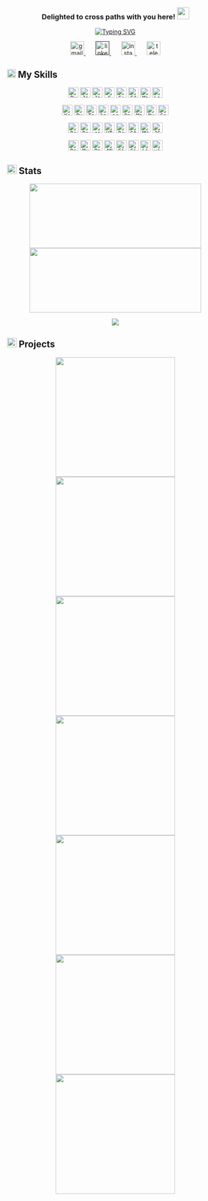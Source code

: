 <h3 align='center'>
    Delighted to cross paths with you here! <img src='https://media.giphy.com/media/v1.Y2lkPTc5MGI3NjExNGExNzhmMGNkOWZlZWZjN2ZlNWM2NjUxMmI4NGM0ZTdmMDJhZDgxOCZlcD12MV9pbnRlcm5hbF9naWZzX2dpZklkJmN0PXM/NFGhfDRVAml9khfvzP/giphy.gif' width='28'>
</h3>

<p align='center'> 
  <a href='https://git.io/typing-svg'><img src='https://readme-typing-svg.demolab.com?    font=Fira+Code&pause=1000&color=41b883&center=true&vCenter=true&width=435&lines=Computer+Engineering+student+at+IUST;Passionate+about+AI+and+its+marvels;Avid+learner+and+explorer' alt='Typing SVG' /></a>
</p>

<!-- Social media section -->
<p align='center'>
  <a href='mailto:elnazrezaee80@gmail.com' title='Gmail'>
    <img width='32' height='32' src='https://img.icons8.com/glyph-neue/64/41b883/gmail.png' alt='gmail'/>
  </a>
  &#8287;&#8287;&#8287;&#8287;&#8287;
  
  <a href='' title='LinkedIn'>
    <img width='32' height='32' src='https://img.icons8.com/ios-filled/50/41b883/linkedin.png' alt='linkedin'/>
  </a>
  &#8287;&#8287;&#8287;&#8287;&#8287;
  
  <a href='https://www.instagram.com/lelnazrezaeel/' title='Instagram'>
    <img width='32' height='32' src='https://img.icons8.com/ios-filled/50/41b883/instagram-new--v1.png' alt='instagram'/>
  </a>
  &#8287;&#8287;&#8287;&#8287;&#8287;
  
  <a href='https://t.me/lelnazrezaeel'>
    <img width='32' height='32' src='https://img.icons8.com/ios-filled/50/41b883/telegram.png' alt='telegram'/>
  </a>
</p>


## <img width='20' height='20' src='https://img.icons8.com/pastel-glyph/64/41b883/code--v1.png' alt='code--v1'/> My Skills
<p align='center'>
    <code><img title='Python' width='24px' height='24px' src='https://raw.githubusercontent.com/rahulbanerjee26/githubAboutMeGenerator/main/icons/python.svg'></code>
    <code><img title='Javascript' width='24px' height='24px'src='https://raw.githubusercontent.com/rahulbanerjee26/githubAboutMeGenerator/main/icons/javascript.svg'></code>
    <code><img title='Java' width='24px' height='24px' src='https://raw.githubusercontent.com/rahulbanerjee26/githubAboutMeGenerator/main/icons/java.svg'></code>
    <code><img title='C' width='24px' height='24px' src='https://raw.githubusercontent.com/rahulbanerjee26/githubAboutMeGenerator/main/icons/c.svg'></code>
    <code><img title='C++' width='24px' height='24px' src='https://raw.githubusercontent.com/rahulbanerjee26/githubAboutMeGenerator/main/icons/cpp.svg'></code>
    <code><img title='C#' width='24px' height='24px' src='https://raw.githubusercontent.com/rahulbanerjee26/githubAboutMeGenerator/main/icons/csharp.svg'></code>
    <code><img title='Matlab' width='24px' height='24px' src='https://raw.githubusercontent.com/rahulbanerjee26/githubAboutMeGenerator/main/icons/matlab.svg'></code>
    <code><img title='Latex' width='24px' height='24px' src='https://img.icons8.com/color/48/latex.png'></code>
</p>

<p align='center'>
    <code><img title='Keras' wwidth='24px' height='24px' src='https://upload.wikimedia.org/wikipedia/commons/a/ae/Keras_logo.svg'></code>
    <code><img title='PyTorch' width='24px' height='24px' src='https://raw.githubusercontent.com/rahulbanerjee26/githubAboutMeGenerator/main/icons/pytorch.svg'></code>
    <code><img title='Tensorflow' width='24px' height='24px' src='https://raw.githubusercontent.com/rahulbanerjee26/githubAboutMeGenerator/main/icons/tensorflow.svg'></code>
    <code><img title='kaggle' width='24px' height='24px' src='https://raw.githubusercontent.com/rahulbanerjee26/githubAboutMeGenerator/main/icons/kaggle.svg'></code>
    <code><img title='scikit-learn' width='24px' height='24px' src='https://raw.githubusercontent.com/rahulbanerjee26/githubAboutMeGenerator/main/icons/scikit.svg'></code>
    <code><img title='OpenCV' width='24px' height='24px' src='https://raw.githubusercontent.com/rahulbanerjee26/githubAboutMeGenerator/main/icons/opencv.svg'></code>
    <code><img title='Matplotlib' width='24px' height='24px' src='https://upload.wikimedia.org/wikipedia/commons/8/84/Matplotlib_icon.svg'></code>
    <code><img title='NumPy' width='24px' height='24px' src='https://img.icons8.com/color/48/numpy.png'/></code>
    <code><img title='Google Colab' width='24px' height='24px' src='https://img.icons8.com/color/48/google-colab.png'/></code>
</p>

<p align='center'>
    <code><img title='React' width='24px' height='24px' src='https://raw.githubusercontent.com/rahulbanerjee26/githubAboutMeGenerator/main/icons/reactjs.svg'></code>
    <code><img title='Bootstrap' width='24px' height='24px' src='https://raw.githubusercontent.com/rahulbanerjee26/githubAboutMeGenerator/main/icons/bootstrap.svg'></code>
    <code><img title='css' width='24px' height='24px' src='https://raw.githubusercontent.com/rahulbanerjee26/githubAboutMeGenerator/main/icons/css.svg'></code>
    <code><img title='HTML' width='24px' height='24px' src='https://raw.githubusercontent.com/rahulbanerjee26/githubAboutMeGenerator/main/icons/html.svg'></code>
    <code><img title='Redux' width='24px' height='24px' src='https://raw.githubusercontent.com/rahulbanerjee26/githubAboutMeGenerator/main/icons/redux.svg'></code>
    <code><img title='SASS' width='24px' height='24px' src='https://raw.githubusercontent.com/rahulbanerjee26/githubAboutMeGenerator/main/icons/sass.svg'></code>
    <code><img title='MUI' width='24' height='24' src='https://img.icons8.com/color/48/material-ui.png'/></code>
    <code><img title='JSON' width='24' height='24' src='https://img.icons8.com/stickers/100/json-download.png'/></code>
</p>

<p align='center'>
    <code><img title='Docker' width='24px' height='24px' src='https://raw.githubusercontent.com/rahulbanerjee26/githubAboutMeGenerator/main/icons/docker.svg'></code>
    <code><img title='MySQL' width='24px' height='24px' src='https://raw.githubusercontent.com/rahulbanerjee26/githubAboutMeGenerator/main/icons/mysql.svg'></code>
    <code><img title='Postman' width='24px' width='24px' src='https://raw.githubusercontent.com/rahulbanerjee26/githubAboutMeGenerator/main/icons/postman.svg'></code>
    <code><img title='ANTLR' width='24px' width='24px' src='https://www.svgrepo.com/show/373431/antlr.svg'></code>
    <code><img title='Git' width='24px' height='24px' src='https://raw.githubusercontent.com/rahulbanerjee26/githubAboutMeGenerator/main/icons/git.svg'></code>
    <code><img title='GitHub' width='24px' height='24px' src='https://raw.githubusercontent.com/rahulbanerjee26/githubAboutMeGenerator/main/icons/github.svg'></code>
    <code><img title='Linux' width='24px' height='24px' src='https://raw.githubusercontent.com/rahulbanerjee26/githubAboutMeGenerator/main/icons/linux.svg'></code>
    <code><img title='Visual Studio' width='24' height='24' src='https://img.icons8.com/color/48/visual-studio--v2.png' alt='visual-studio--v2'/></code>
</p>

## <img width='22' height='22' src='https://img.icons8.com/external-prettycons-solid-prettycons/60/41b883/external-graph-business-and-finance-prettycons-solid-prettycons-2.png' alt='external-graph-business-and-finance-prettycons-solid-prettycons-2'/> Stats
<p align=center>
    <img width='400' height='150' src='https://streak-stats.demolab.com?user=lelnazrezaeel&theme=vue-dark&hide_border=true&border_radius=10' />
    <img width='400' height='150' src='https://github-readme-stats.vercel.app/api?username=lelnazrezaeel&theme=vue-dark&hide_border=true&show_icons=true&border_radius=10'/>
</p>
<p align=center>
    <img src='https://github-readme-stats.vercel.app/api/top-langs/?username=lelnazrezaeel&hide=c%23,powershell,Mathematica,Ruby,Objective-C,Objective-C%2b%2b,Cuda&theme=vue-dark&hide_border=true&border_radius=10' />
</p>

## <img width='22' height='22' src='https://img.icons8.com/dotty/80/41b883/project-management.png' alt='project-management'/> Projects
<p align='center'>
    <a href='https://github.com/lelnazrezaeel/Fundamentals-of-programming-and-Computer-Science-IUST'>
        <img width='278' src='https://denvercoder1-github-readme-stats.vercel.app/api/pin/?username=lelnazrezaeel&repo=Fundamentals-of-programming-and-Computer-Science-IUST&theme=vue-dark&hide_border=true&border_radius=10&hide_border=true'>
    </a>
    <a href='https://github.com/lelnazrezaeel/Advanced-Programming-IUST'>
        <img width='278' src='https://denvercoder1-github-readme-stats.vercel.app/api/pin/?username=lelnazrezaeel&repo=Advanced-Programming-IUST&theme=vue-dark&hide_border=true&border_radius=10&hide_border=true'>
    </a>
    <a href='https://github.com/lelnazrezaeel/Computer-Architecture-IUST'>
        <img width='278' src='https://denvercoder1-github-readme-stats.vercel.app/api/pin/?username=lelnazrezaeel&repo=Computer-Architecture-IUST&theme=vue-dark&hide_border=true&border_radius=10&hide_border=true'>
    </a>
    <a href='https://github.com/lelnazrezaeel/Digital-Electronics-IUST'>
        <img width='278' src='https://denvercoder1-github-readme-stats.vercel.app/api/pin/?username=lelnazrezaeel&repo=Digital-Electronics-IUST&theme=vue-dark&hide_border=true&border_radius=10&hide_border=true'>
    </a>
    <a href='https://github.com/lelnazrezaeel/Space-Invader'>
        <img width='278' src='https://denvercoder1-github-readme-stats.vercel.app/api/pin/?username=lelnazrezaeel&repo=Space-Invader&theme=vue-dark&hide_border=true&border_radius=10&hide_border=true'>
    </a>
    <a href='https://github.com/lelnazrezaeel/Digital-Library'>
        <img width='278' src='https://denvercoder1-github-readme-stats.vercel.app/api/pin/?username=lelnazrezaeel&repo=Digital-Library&theme=vue-dark&hide_border=true&border_radius=10&hide_border=true'>
    </a>
    <a href='https://github.com/lelnazrezaeel/News-Classification'>
        <img width='278' src='https://denvercoder1-github-readme-stats.vercel.app/api/pin/?username=lelnazrezaeel&repo=News-Classification&theme=vue-dark&hide_border=true&border_radius=10&hide_border=true'>
    </a>
</p>
